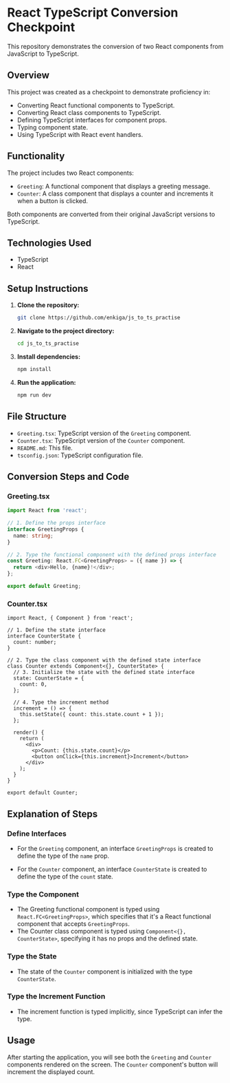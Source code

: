 # React TypeScript Conversion Checkpoint

This repository demonstrates the conversion of two React components from JavaScript to TypeScript.

## Overview

This project was created as a checkpoint to demonstrate proficiency in:

* Converting React functional components to TypeScript.
* Converting React class components to TypeScript.
* Defining TypeScript interfaces for component props.
* Typing component state.
* Using TypeScript with React event handlers.

## Functionality

The project includes two React components:

* `Greeting`: A functional component that displays a greeting message.
* `Counter`: A class component that displays a counter and increments it when a button is clicked.

Both components are converted from their original JavaScript versions to TypeScript.

## Technologies Used

* TypeScript
* React

## Setup Instructions

1. **Clone the repository:**

    ```bash
    git clone https://github.com/enkiga/js_to_ts_practise
    ```

2. **Navigate to the project directory:**

    ```bash
    cd js_to_ts_practise
    ```

3. **Install dependencies:**

    ```bash
    npm install
    ```

4. **Run the application:**

    ```bash
    npm run dev
    ```

## File Structure

* `Greeting.tsx`: TypeScript version of the `Greeting` component.
* `Counter.tsx`: TypeScript version of the `Counter` component.
* `README.md`: This file.
* `tsconfig.json`: TypeScript configuration file.

## Conversion Steps and Code

### Greeting.tsx

```typescript
import React from 'react';

// 1. Define the props interface
interface GreetingProps {
  name: string;
}

// 2. Type the functional component with the defined props interface
const Greeting: React.FC<GreetingProps> = ({ name }) => {
  return <div>Hello, {name}!</div>;
};

export default Greeting;
```

### Counter.tsx

```tsx
import React, { Component } from 'react';

// 1. Define the state interface
interface CounterState {
  count: number;
}

// 2. Type the class component with the defined state interface
class Counter extends Component<{}, CounterState> {
  // 3. Initialize the state with the defined state interface
  state: CounterState = {
    count: 0,
  };

  // 4. Type the increment method
  increment = () => {
    this.setState({ count: this.state.count + 1 });
  };

  render() {
    return (
      <div>
        <p>Count: {this.state.count}</p>
        <button onClick={this.increment}>Increment</button>
      </div>
    );
  }
}

export default Counter;
```

## Explanation of Steps

### Define Interfaces

* For the `Greeting` component, an interface `GreetingProps` is created to define the type of the `name` prop.

* For the `Counter` component, an interface `CounterState` is created to define the type of the `count` state.

### Type the Component

* The Greeting functional component is typed using ```React.FC<GreetingProps>```, which specifies that it's a React functional component that accepts ```GreetingProps```.
* The Counter class component is typed using ```Component<{}, CounterState>```, specifying it has no props and the defined state.

### Type the State

* The state of the `Counter` component is initialized with the type `CounterState`.

### Type the Increment Function

* The increment function is typed implicitly, since TypeScript can infer the type.

## Usage

After starting the application, you will see both the `Greeting` and `Counter` components rendered on the screen. The `Counter` component's button will increment the displayed count.
